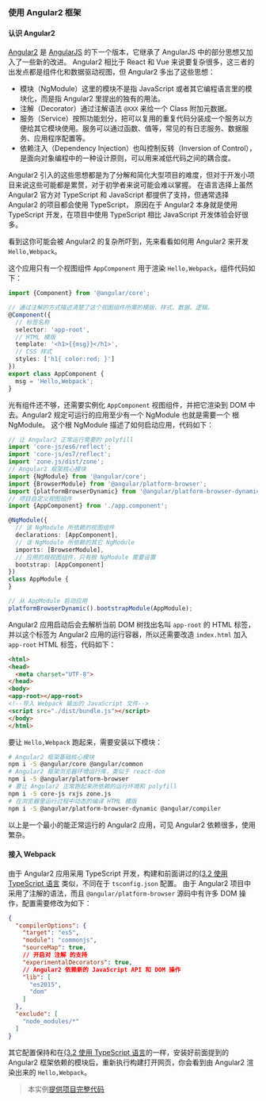 ### 使用 Angular2 框架

#### 认识 Angular2
[Angular2](https://angular.io) 是 [AngularJS](https://angularjs.org) 的下一个版本，它继承了 AngularJS 中的部分思想又加入了一些新的改进。
Angular2 相比于 React 和 Vue 来说要复杂很多，这三者的出发点都是组件化和数据驱动视图，但 Angular2 多出了这些思想：

- 模块（NgModule）这里的模块不是指 JavaScript 或者其它编程语言里的模块化，而是指 Angular2 里提出的独有的用法。
- 注解（Decorator）通过注解语法 `@XXX` 来给一个 Class 附加元数据。
- 服务（Service）按照功能划分，把可以复用的重复代码分装成一个服务以方便给其它模块使用。服务可以通过函数、值等，常见的有日志服务、数据服务、应用程序配置等。
- 依赖注入（Dependency Injection）也叫控制反转（Inversion of Control），是面向对象编程中的一种设计原则，可以用来减低代码之间的耦合度。

Angular2 引入的这些思想都是为了分解和简化大型项目的难度，但对于开发小项目来说这些可能都是累赘，对于初学者来说可能会难以掌握。
在语言选择上虽然 Angular2 官方对 TypeScript 和 JavaScript 都提供了支持，但通常选择 Angular2 的项目都会使用 TypeScript，
原因在于 Angular2 本身就是使用 TypeScript 开发，在项目中使用 TypeScript 相比 JavaScript 开发体验会好很多。

看到这你可能会被 Angular2 的复杂所吓到，先来看看如何用 Angular2 来开发 `Hello,Webpack`。

这个应用只有一个视图组件 `AppComponent` 用于渲染 `Hello,Webpack`，组件代码如下：
```typescript
import {Component} from '@angular/core';

// 通过注解的方式描述清楚了这个视图组件所需的模版、样式、数据、逻辑。
@Component({
  // 标签名称
  selector: 'app-root',
  // HTML 模版
  template: '<h1>{{msg}}</h1>',
  // CSS 样式
  styles: ['h1{ color:red; }']
})
export class AppComponent {
  msg = 'Hello,Webpack';
}
```

光有组件还不够，还需要实例化 `AppComponent` 视图组件，并把它渲染到 DOM 中去。Angular2 规定可运行的应用至少有一个 NgModule 也就是需要一个 根 NgModule。
这个根 NgModule 描述了如何启动应用，代码如下：
```typescript
// 让 Angular2 正常运行需要的 polyfill
import 'core-js/es6/reflect';
import 'core-js/es7/reflect';
import 'zone.js/dist/zone';
// Angular2 框架核心模块
import {NgModule} from '@angular/core';
import {BrowserModule} from '@angular/platform-browser';
import {platformBrowserDynamic} from '@angular/platform-browser-dynamic';
// 项目自定义视图组件
import {AppComponent} from './app.component';

@NgModule({
  // 该 NgModule 所依赖的视图组件
  declarations: [AppComponent],
  // 该 NgModule 所依赖的其它 NgModule
  imports: [BrowserModule],
  // 应用的根视图组件，只有根 NgModule 需要设置
  bootstrap: [AppComponent]
})
class AppModule {
}

// 从 AppModule 启动应用
platformBrowserDynamic().bootstrapModule(AppModule);
```

Angular2 应用启动后会去解析当前 DOM 树找出名叫 `app-root` 的 HTML 标签，并以这个标签为 Angular2 应用的运行容器，所以还需要改造 `index.html` 加入 `app-root` HTML 标签，代码如下：
```html
<html>
<head>
  <meta charset="UTF-8">
</head>
<body>
<app-root></app-root>
<!--导入 Webpack 输出的 JavaScript 文件-->
<script src="./dist/bundle.js"></script>
</body>
</html>
```

要让 `Hello,Webpack` 跑起来，需要安装以下模块：
```bash
# Angular2 框架基础核心模块
npm i -S @angular/core @angular/common
# Angular2 框架浏览器环境运行库，类似于 react-dom
npm i -S @angular/platform-browser 
# 要让 Angular2 正常跑起来所依赖的运行环境和 polyfill
npm i -S core-js rxjs zone.js 
# 在浏览器里运行过程中动态的编译 HTML 模版
npm i -S @angular/platform-browser-dynamic @angular/compiler 
```
以上是一个最小的能正常运行的 Angular2 应用，可见 Angular2 依赖很多，使用繁杂。

#### 接入 Webpack
由于 Angular2 应用采用 TypeScript 开发，构建和前面讲过的[(3.2 使用 TypeScript 语言](3.2使用TypeScript语言.md) 类似，不同在于 `tsconfig.json` 配置。
由于 Angular2 项目中采用了注解的语法，而且 `@angular/platform-browser` 源码中有许多 DOM 操作，配置需要修改为如下：
```json
{
  "compilerOptions": {
    "target": "es5",
    "module": "commonjs",
    "sourceMap": true,
    // 开启对 注解 的支持
    "experimentalDecorators": true,
    // Angular2 依赖新的 JavaScript API 和 DOM 操作
    "lib": [
      "es2015",
      "dom"
    ]
  },
  "exclude": [
    "node_modules/*"
  ]
}
```
其它配置保持和在[(3.2 使用 TypeScript 语言](3.2使用TypeScript语言.md)的一样，安装好前面提到的 Angular2 框架依赖的模块后，重新执行构建打开网页，你会看到由 Angular2 渲染出来的 `Hello,Webpack`。

> 本实例[提供项目完整代码](https://github.com/gwuhaolin/dive-into-webpack/tree/master/codes/3.6使用Angular2框架)
